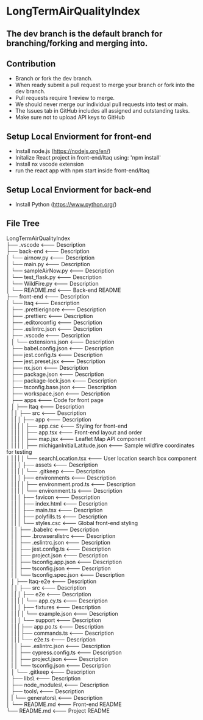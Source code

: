 # LongTermAirQualityIndex
## The dev branch is the default branch for branching/forking and merging into. 
## Contribution
- Branch or fork the dev branch.
- When ready submit a pull request to merge your branch or fork into the dev branch.
- Pull requests require 1 review to merge.
- We should never merge our individual pull requests into test or main.
- The Issues tab in GitHub includes all assigned and outstanding tasks. 
- Make sure not to upload API keys to GitHub
## Setup Local Enviorment for front-end
- Install node.js (https://nodejs.org/en/)
- Initalize React project in front-end/ltaq using: 'npm install'
- Install nx vscode extension
- run the react app with npm start inside front-end/ltaq
## Setup Local Enviorment for back-end
- Install Python (https://www.python.org/)

## File Tree
LongTermAirQualityIndex<br/>
├── .vscode                                                <--- Description<br/>
├── back-end                                               <--- Description<br/>
│   └── airnow.py                                          <--- Description<br/>
│   └── main.py                                            <--- Description<br/>
│   └── sampleAirNow.py                                    <--- Description<br/>
│   └── test_flask.py                                      <--- Description<br/>
│   └── WildFire.py                                        <--- Description<br/>
│   └── README.md                                          <--- Back-end README<br/>
├── front-end                                              <--- Description<br/>
│   └── ltaq                                               <--- Description<br/>
│      ├── .prettierignore                                 <--- Description<br/>
│      ├── .prettierc                                      <--- Description<br/>
│      ├── .editorconfig                                   <--- Description<br/>
│      ├── .eslintrc.json                                  <--- Description<br/>
│      ├── .vscode                                         <--- Description<br/>
│      │      └── extensions.json                          <--- Description<br/>
│      ├── babel.config.json                               <--- Description<br/>
│      ├── jest.config.ts                                  <--- Description<br/>
│      ├── jest.preset.jsx                                 <--- Description<br/>
│      ├── nx.json                                         <--- Description<br/>
│      ├── package.json                                    <--- Description<br/>
│      ├── package-lock.json                               <--- Description<br/>
│      ├── tsconfig.base.json                              <--- Description<br/>
│      ├── workspace.json                                  <--- Description<br/>
│      ├── apps                                            <--- Code for front page<br/>
│      │   ├── ltaq                                        <--- Description<br/>
│      |   │   ├── src                                     <--- Description<br/>
│      |   |   │   ├── app                                 <--- Description<br/>
│      |   |   |   │   ├── app.csc                         <--- Styling for front-end<br/>
│      |   |   |   │   ├── app.tsx                         <--- Front-end layout and order<br/>
│      |   |   |   │   ├── map.jsx                         <--- Leaflet Map API component<br/>
│      |   |   |   │   ├── michiganInitialLatitude.json    <--- Sample wildfire coordinates for testing<br/>
│      |   |   |   │   └── searchLocation.tsx              <--- User location search box component<br/>
│      |   |   │   ├── assets                              <--- Description<br/>
│      |   |   |   │   └── .gitkeep                        <--- Description<br/>
│      |   |   │   ├── environments                        <--- Description<br/>
│      |   |   |   │   ├── environment.prod.ts             <--- Description<br/>
│      |   |   |   │   └── environment.ts                  <--- Description<br/>
│      |   |   │   ├── favicon                             <--- Description<br/>
│      |   |   │   ├── index.html                          <--- Description<br/>
│      |   |   │   ├── main.tsx                            <--- Description<br/>
│      |   |   │   ├── polyfills.ts                        <--- Description<br/>
│      |   |   │   └── styles.csc                          <--- Global front-end styling<br/>
│      |   │   ├── .babelrc                                <--- Description<br/>
│      |   │   ├── .browserslistrc                         <--- Description<br/>
│      |   │   ├── .eslintrc.json                          <--- Description<br/>
│      |   │   ├── jest.config.ts                          <--- Description<br/>
│      |   │   ├── project.json                            <--- Description<br/>
│      |   │   ├── tsconfig.app.json                       <--- Description<br/>
│      |   │   ├── tsconfig.json                           <--- Description<br/>
│      |   │   └── tsconfig.spec.json                      <--- Description<br/>
│      │   ├── ltaq-e2e                                    <--- Description<br/>
│      |   │   ├── src                                     <--- Description<br/>
│      |   |   │   ├── e2e                                 <--- Description<br/>
│      |   |   |   │   └── app.cy.ts                       <--- Description<br/>
│      |   |   │   ├── fixtures                            <--- Description<br/>
│      |   |   |   │   └── example.json                    <--- Description<br/>
│      |   |   │   └── support                             <--- Description<br/>
│      |   |   |       ├── app.po.ts                       <--- Description<br/>
│      |   |   |       ├── commands.ts                     <--- Description<br/>
│      |   |   |       └── e2e.ts                          <--- Description<br/>
│      |   │   ├── .eslintrc.json                          <--- Description<br/>
│      |   │   ├── cypress.config.ts                       <--- Description<br/>
│      |   │   ├── project.json                            <--- Description<br/>
│      |   │   └── tsconfig.json                           <--- Description<br/>
│      │   └── .gitkeep                                    <--- Description<br/>
│      ├── libs\                                           <--- Description<br/>
│      ├── node_modules\                                   <--- Description<br/>
│      ├── tools\                                          <--- Description<br/>
│      |   └── generators\                                 <--- Description<br/>
│      └── README.md                                       <--- Front-end README<br/>
└── README.md                                              <--- Project README<br/>
